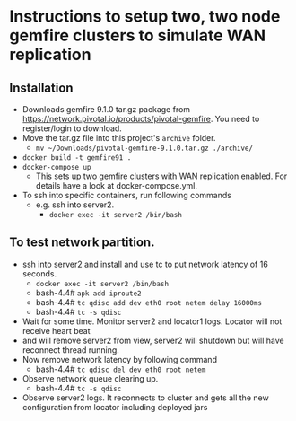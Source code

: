 # Instructions to setup two, two node gemfire clusters to simulate WAN replication

## Installation
* Downloads gemfire 9.1.0 tar.gz package from https://network.pivotal.io/products/pivotal-gemfire. You need to register/login to download.
* Move the tar.gz file into this project's ```archive``` folder.
    * ```mv ~/Downloads/pivotal-gemfire-9.1.0.tar.gz ./archive/```
* ```docker build -t gemfire91 .```
* ```docker-compose up```
    + This sets up two gemfire clusters with WAN replication enabled. For details have a look at docker-compose.yml.
* To ssh into specific containers, run following commands
    * e.g. ssh into server2.
      + ```docker exec -it server2 /bin/bash```
  
## To test network partition.
* ssh into server2 and install and use tc to put network latency of 16 seconds.
    + ```docker exec -it server2 /bin/bash```
    + bash-4.4# ```apk add iproute2```
    + bash-4.4# ```tc qdisc add dev eth0 root netem delay 16000ms```
    + bash-4.4# ```tc -s qdisc```
* Wait for some time. Monitor server2 and locator1 logs. Locator will not receive heart beat 
* and will remove server2 from view, server2 will shutdown but will have reconnect thread running.
* Now remove network latency by following command
    + bash-4.4# ```tc qdisc del dev eth0 root netem```
* Observe network queue clearing up.
    + bash-4.4# ```tc -s qdisc```
* Observe server2 logs. It reconnects to cluster and gets all the new configuration from locator including deployed jars

 
  